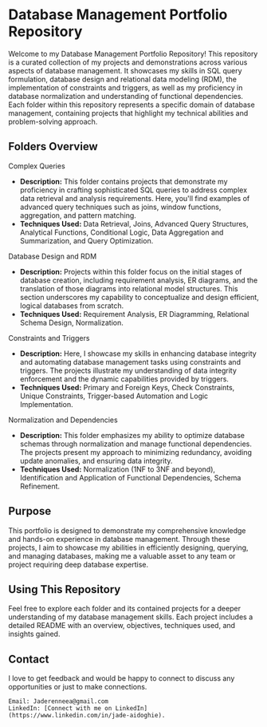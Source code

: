 # Database Management Portfolio Repository
Welcome to my Database Management Portfolio Repository! This repository is a curated collection of my projects and demonstrations across various aspects of database management. It showcases my skills in SQL query formulation, database design and relational data modeling (RDM), the implementation of constraints and triggers, as well as my proficiency in database normalization and understanding of functional dependencies. Each folder within this repository represents a specific domain of database management, containing projects that highlight my technical abilities and problem-solving approach.

## Folders Overview
Complex Queries
 - **Description:** This folder contains projects that demonstrate my proficiency in crafting sophisticated SQL queries to address complex data retrieval and analysis requirements. Here, you'll find examples of advanced query techniques such as joins, window functions, aggregation, and pattern matching.
- **Techniques Used:** Data Retrieval, Joins, Advanced Query Structures, Analytical Functions, Conditional Logic, Data Aggregation and Summarization, and Query Optimization.

Database Design and RDM
- **Description:** Projects within this folder focus on the initial stages of database creation, including requirement analysis, ER diagrams, and the translation of those diagrams into relational model structures. This section underscores my capability to conceptualize and design efficient, logical databases from scratch.
- **Techniques Used:** Requirement Analysis, ER Diagramming, Relational Schema Design, Normalization.

Constraints and Triggers
- **Description:** Here, I showcase my skills in enhancing database integrity and automating database management tasks using constraints and triggers. The projects illustrate my understanding of data integrity enforcement and the dynamic capabilities provided by triggers.
- **Techniques Used:** Primary and Foreign Keys, Check Constraints, Unique Constraints, Trigger-based Automation and Logic Implementation.

Normalization and Dependencies
- **Description:** This folder emphasizes my ability to optimize database schemas through normalization and manage functional dependencies. The projects present my approach to minimizing redundancy, avoiding update anomalies, and ensuring data integrity.
- **Techniques Used:** Normalization (1NF to 3NF and beyond), Identification and Application of Functional Dependencies, Schema Refinement.

## Purpose
This portfolio is designed to demonstrate my comprehensive knowledge and hands-on experience in database management. Through these projects, I aim to showcase my abilities in efficiently designing, querying, and managing databases, making me a valuable asset to any team or project requiring deep database expertise.

## Using This Repository
Feel free to explore each folder and its contained projects for a deeper understanding of my database management skills. Each project includes a detailed README with an overview, objectives, techniques used, and insights gained.

## Contact
I love to get feedback and would be happy to connect to discuss any opportunities or just to make connections.

    Email: Jaderenneea@gmail.com
    LinkedIn: [Connect with me on LinkedIn](https://www.linkedin.com/in/jade-aidoghie).
